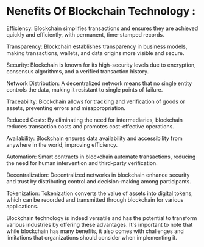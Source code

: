 # Nenefits Of Blockchain Technology :

Efficiency: Blockchain simplifies transactions and ensures they are achieved quickly and efficiently, with permanent, time-stamped records.

Transparency: Blockchain establishes transparency in business models, making transactions, wallets, and data origins more visible and secure.

Security: Blockchain is known for its high-security levels due to encryption, consensus algorithms, and a verified transaction history.

Network Distribution: A decentralized network means that no single entity controls the data, making it resistant to single points of failure.

Traceability: Blockchain allows for tracking and verification of goods or assets, preventing errors and misappropriation.

Reduced Costs: By eliminating the need for intermediaries, blockchain reduces transaction costs and promotes cost-effective operations.

Availability: Blockchain ensures data availability and accessibility from anywhere in the world, improving efficiency.

Automation: Smart contracts in blockchain automate transactions, reducing the need for human intervention and third-party verification.

Decentralization: Decentralized networks in blockchain enhance security and trust by distributing control and decision-making among participants.

Tokenization: Tokenization converts the value of assets into digital tokens, which can be recorded and transmitted through blockchain for various applications.

Blockchain technology is indeed versatile and has the potential to transform various industries by offering these advantages. It's important to note that while blockchain has many benefits, it also comes with challenges and limitations that organizations should consider when implementing it.